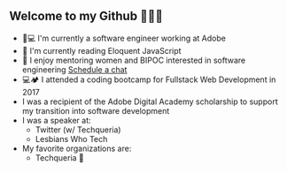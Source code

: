 ## Welcome to my Github 👩🏻‍💻

- 🎨💻 I'm currently a software engineer working at Adobe 
- 📖 I'm currently reading Eloquent JavaScript
- 💌 I enjoy mentoring women and BIPOC interested in software engineering [Schedule a chat](https://calendly.com/melisaim/30min)
- 💻🏕 I attended a coding bootcamp for Fullstack Web Development in 2017
- I was a recipient of the Adobe Digital Academy scholarship to support my transition into software development 
- I was a speaker at:
    - Twitter (w/ Techqueria)
    - Lesbians Who Tech
- My favorite organizations are:
    - Techqueria 🌮